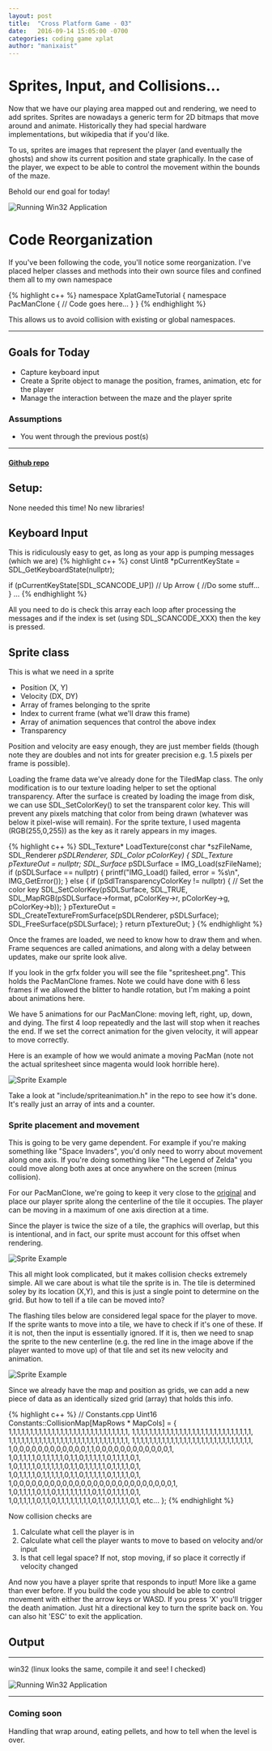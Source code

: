 ```yaml
---
layout: post
title:  "Cross Platform Game - 03"
date:   2016-09-14 15:05:00 -0700
categories: coding game xplat
author: "manixaist"
---
```



# Sprites, Input, and Collisions...
Now that we have our playing area mapped out and rendering, we need to add sprites.  Sprites are nowadays a generic term 
for 2D bitmaps that move around and animate.  Historically they had special hardware implementations, but wikipedia that if you'd like.

To us, sprites are images that represent the player (and eventually the ghosts) and show its current position and state graphically.  In the case of the player, we expect to be able to control the movement within the bounds of the maze.

Behold our end goal for today!

![Running Win32 Application](/images/PMC03.gif)

# Code Reorganization
If you've been following the code, you'll notice some reorganization.  I've placed helper classes and methods into their own source files and confined them all to my own namespace

{% highlight c++ %}
namespace XplatGameTutorial
{
namespace PacManClone
{
    // Code goes here...
}
}
{% endhighlight %}

This allows us to avoid collision with existing or global namespaces.

___

## Goals for Today
+ Capture keyboard input
+ Create a Sprite object to manage the position, frames, animation, etc for the player
+ Manage the interaction between the maze and the player sprite

### Assumptions
+ You went through the previous post(s)

___

#### [Github repo](https://github.com/manixaist/xplat-pmc-tutorial-03)

## Setup: 
None needed this time!  No new libraries!

## Keyboard Input
This is ridiculously easy to get, as long as your app is pumping messages (which we are)
{% highlight c++ %}
const Uint8 *pCurrentKeyState = SDL_GetKeyboardState(nullptr);

if (pCurrentKeyState[SDL_SCANCODE_UP]) // Up Arrow
{
    //Do some stuff...
}
...
{% endhighlight %}

All you need to do is check this array each loop after processing the messages and if the index is set (using SDL_SCANCODE_XXX) then the key is pressed.

## Sprite class
This is what we need in a sprite

+ Position (X, Y)
+ Velocity (DX, DY)
+ Array of frames belonging to the sprite
+ Index to current frame (what we'll draw this frame)
+ Array of animation sequences that control the above index
+ Transparency

Position and velocity are easy enough, they are just member fields (though note they are doubles and not ints for greater precision e.g. 1.5 pixels 
per frame is possible).  

Loading the frame data we've already done for the TiledMap class.  The only modification is to our texture loading helper to set the optional transparency.
After the surface is created by loading the image from disk, we can use SDL_SetColorKey() to set the transparent color key.  This will prevent any pixels matching 
that color from being drawn (whatever was below it pixel-wise will remain).  For the sprite texture, I used magenta (RGB(255,0,255)) as the key as it rarely appears
in my images.

{% highlight c++ %}
SDL_Texture* LoadTexture(const char *szFileName, 
    SDL_Renderer *pSDLRenderer, SDL_Color *pColorKey)
{
    SDL_Texture* pTextureOut = nullptr;
    SDL_Surface* pSDLSurface = IMG_Load(szFileName);
    if (pSDLSurface == nullptr)
    {
        printf("IMG_Load() failed, error = %s\n", IMG_GetError());
    }
    else
    {
        if (pSdlTransparencyColorKey != nullptr)
        {
            // Set the color key
            SDL_SetColorKey(pSDLSurface, SDL_TRUE, SDL_MapRGB(pSDLSurface->format, 
                pColorKey->r, pColorKey->g, pColorKey->b));
        }
        pTextureOut = SDL_CreateTextureFromSurface(pSDLRenderer, pSDLSurface);
        SDL_FreeSurface(pSDLSurface);
    }
    return pTextureOut;
}
{% endhighlight %}

Once the frames are loaded, we need to know how to draw them and when.  Frame sequences are called animations, and along with a delay between updates, make
our sprite look alive.

If you look in the grfx folder you will see the file "spritesheet.png".  This holds the PacManClone frames.  Note we could have done with 6 less 
frames if we allowed the blitter to handle rotation, but I'm making a point about animations here.

We have 5 animations for our PacManClone: moving left, right, up, down, and dying.  The first 4 loop repeatedly and the last will stop when it reaches the end.
If we set the correct animation for the given velocity, it will appear to move correctly.

Here is an example of how we would animate a moving PacMan (note not the actual spritesheet since magenta would look horrible here).

![Sprite Example](/images/PacManSpritesDemo.gif)

Take a look at "include/spriteanimation.h" in the repo to see how it's done.  It's really just an array of ints and a counter.

### Sprite placement and movement
This is going to be very game dependent.  For example if you're making something like "Space Invaders", you'd only need to worry about movement along one axis.
If you're doing something like "The Legend of Zelda" you could move along both axes at once anywhere on the screen (minus collision).

For our PacManClone, we're going to keep it very close to the [original](http://hackipedia.org/Games/Arcade/Pac-man/pacman,%20dossier.html) and place our player
sprite along the centerline of the tile it occupies.  The player can be moving in a maximum of one axis direction at a time.

Since the player is twice the size of a tile, the graphics will overlap, but this is intentional, and in fact, our sprite must account for this offset when rendering.

![Sprite Example](/images/SpritePlacement.png)

This all might look complicated, but it makes collision checks extremely simple.  All we care about is what tile the sprite is in.  The tile is determined soley
by its location (X,Y), and this is just a single point to determine on the grid.  But how to tell if a tile can be moved into?

The flashing tiles below are considered legal space for the player to move.  If the sprite wants to move into a tile, we have to check if it's one of these.
If it is not, then the input is essentially ignored.  If it is, then we need to snap the sprite to the new centerline (e.g. the red line in the image above 
if the player wanted to move up) of that tile and set its new velocity and animation.

![Sprite Example](/images/PacManFreeSpaceAnimation.gif)

Since we already have the map and position as grids, we can add a new piece of data as an identically sized grid (array) that holds this info.

{% highlight c++ %}
// Constants.cpp
Uint16 Constants::CollisionMap[MapRows * MapCols] =
{
    1,1,1,1,1,1,1,1,1,1,1,1,1,1,1,1,1,1,1,1,1,1,1,1,1,1,1,1,
    1,1,1,1,1,1,1,1,1,1,1,1,1,1,1,1,1,1,1,1,1,1,1,1,1,1,1,1,
    1,1,1,1,1,1,1,1,1,1,1,1,1,1,1,1,1,1,1,1,1,1,1,1,1,1,1,1,
    1,1,1,1,1,1,1,1,1,1,1,1,1,1,1,1,1,1,1,1,1,1,1,1,1,1,1,1,
    1,0,0,0,0,0,0,0,0,0,0,0,0,1,1,0,0,0,0,0,0,0,0,0,0,0,0,1,
    1,0,1,1,1,1,0,1,1,1,1,1,0,1,1,0,1,1,1,1,1,0,1,1,1,1,0,1,
    1,0,1,1,1,1,0,1,1,1,1,1,0,1,1,0,1,1,1,1,1,0,1,1,1,1,0,1,
    1,0,1,1,1,1,0,1,1,1,1,1,0,1,1,0,1,1,1,1,1,0,1,1,1,1,0,1,
    1,0,0,0,0,0,0,0,0,0,0,0,0,0,0,0,0,0,0,0,0,0,0,0,0,0,0,1,
    1,0,1,1,1,1,0,1,1,0,1,1,1,1,1,1,1,1,0,1,1,0,1,1,1,1,0,1,
    1,0,1,1,1,1,0,1,1,0,1,1,1,1,1,1,1,1,0,1,1,0,1,1,1,1,0,1,
    etc...
};
{% endhighlight %}

Now collision checks are
1. Calculate what cell the player is in
2. Calculate what cell the player wants to move to based on velocity and/or input
3. Is that cell legal space?  If not, stop moving, if so place it correctly if velocity changed

And now you have a player sprite that responds to input!  More like a game than ever before.  If you build the code you should be able to 
control movement with either the arrow keys or WASD.  If you press 'X' you'll trigger the death animation.  Just hit a directional key to
turn the sprite back on.  You can also hit 'ESC' to exit the application.

## Output
___
win32 (linux looks the same, compile it and see! I checked)

![Running Win32 Application](/images/PMC03.gif)

___
 
### Coming soon
Handling that wrap around, eating pellets, and how to tell when the level is over.
